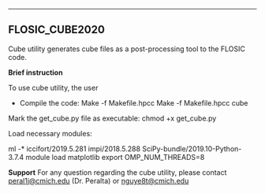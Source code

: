 ------------
**FLOSIC_CUBE2020**
------------

Cube utility generates cube files as a post-processing tool to the 
FLOSIC code.

**Brief instruction**

To use cube utility, the user 

- Compile the code:
 Make -f Makefile.hpcc
 Make -f Makefile.hpcc cube

Mark the get_cube.py file as executable:
 chmod +x get_cube.py

Load necessary modules:

ml -* iccifort/2019.5.281 impi/2018.5.288 SciPy-bundle/2019.10-Python-3.7.4
module load matplotlib
export OMP_NUM_THREADS=8

**Support**
For any question regarding the cube utility, please contact peral1j@cmich.edu (Dr. Peralta) or nguye8t@cmich.edu
